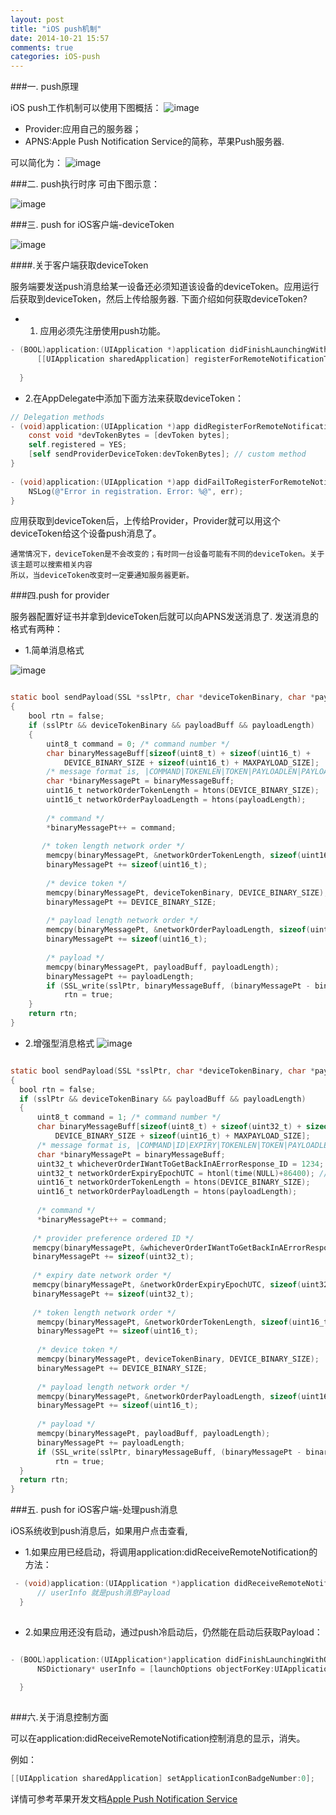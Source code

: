 ```yaml
---
layout: post
title: "iOS push机制"
date: 2014-10-21 15:57
comments: true
categories: iOS-push
---
```



###一. push原理

iOS push工作机制可以使用下图概括：
![image](/images/post/2014-10-21-ios-push-ji-zhi/apple_push_overview.png)

* Provider:应用自己的服务器；
* APNS:Apple Push Notification Service的简称，苹果Push服务器.

可以简化为：
![image](/images/post/2014-10-21-ios-push-ji-zhi/apple_push_flow_diagram.jpg)


###二. push执行时序
可由下图示意：

![image](/images/post/2014-10-21-ios-push-ji-zhi/apple_push_timing_diagram.jpg)


###三. push for iOS客户端-deviceToken

![image](/images/post/2014-10-21-ios-push-ji-zhi/apple_push_flow_diagram_for_client.jpg)


####.关于客户端获取deviceToken

   服务端要发送push消息给某一设备还必须知道该设备的deviceToken。应用运行后获取到deviceToken，然后上传给服务器.
   下面介绍如何获取deviceToken?

* 1. 应用必须先注册使用push功能。

``` objective-c
- (BOOL)application:(UIApplication *)application didFinishLaunchingWithOptions:(NSDictionary *)launchOptions {
      [[UIApplication sharedApplication] registerForRemoteNotificationTypes:(UIRemoteNotificationTypeAlert | UIRemoteNotificationTypeSound | UIRemoteNotificationTypeBadge)];
    
  }

``` 

* 2.在AppDelegate中添加下面方法来获取deviceToken：

``` objective-c
// Delegation methods
- (void)application:(UIApplication *)app didRegisterForRemoteNotificationsWithDeviceToken:(NSData *)devToken {
    const void *devTokenBytes = [devToken bytes];
    self.registered = YES;
    [self sendProviderDeviceToken:devTokenBytes]; // custom method
}
 
- (void)application:(UIApplication *)app didFailToRegisterForRemoteNotificationsWithError:(NSError *)err {
    NSLog(@"Error in registration. Error: %@", err);
}

```

应用获取到deviceToken后，上传给Provider，Provider就可以用这个deviceToken给这个设备push消息了。

    通常情况下，deviceToken是不会改变的；有时同一台设备可能有不同的deviceToken。关于该主题可以搜索相关内容
    所以，当deviceToken改变时一定要通知服务器更新。
    
###四.push for provider

服务器配置好证书并拿到deviceToken后就可以向APNS发送消息了. 发送消息的格式有两种：

* 1.简单消息格式

![image](/images/post/2014-10-21-ios-push-ji-zhi/apple_push_payload_simple.png)

``` objective-c

static bool sendPayload(SSL *sslPtr, char *deviceTokenBinary, char *payloadBuff, size_t payloadLength)
{
    bool rtn = false;
    if (sslPtr && deviceTokenBinary && payloadBuff && payloadLength)
    {
        uint8_t command = 0; /* command number */
        char binaryMessageBuff[sizeof(uint8_t) + sizeof(uint16_t) +
            DEVICE_BINARY_SIZE + sizeof(uint16_t) + MAXPAYLOAD_SIZE];
        /* message format is, |COMMAND|TOKENLEN|TOKEN|PAYLOADLEN|PAYLOAD| */
        char *binaryMessagePt = binaryMessageBuff;
        uint16_t networkOrderTokenLength = htons(DEVICE_BINARY_SIZE);
        uint16_t networkOrderPayloadLength = htons(payloadLength);
 
        /* command */
        *binaryMessagePt++ = command;
 
       /* token length network order */
        memcpy(binaryMessagePt, &networkOrderTokenLength, sizeof(uint16_t));
        binaryMessagePt += sizeof(uint16_t);
 
        /* device token */
        memcpy(binaryMessagePt, deviceTokenBinary, DEVICE_BINARY_SIZE);
        binaryMessagePt += DEVICE_BINARY_SIZE;
 
        /* payload length network order */
        memcpy(binaryMessagePt, &networkOrderPayloadLength, sizeof(uint16_t));
        binaryMessagePt += sizeof(uint16_t);
 
        /* payload */
        memcpy(binaryMessagePt, payloadBuff, payloadLength);
        binaryMessagePt += payloadLength;
        if (SSL_write(sslPtr, binaryMessageBuff, (binaryMessagePt - binaryMessageBuff)) > 0)
            rtn = true;
    }
    return rtn;
}

```


* 2.增强型消息格式
![image](/images/post/2014-10-21-ios-push-ji-zhi/apple_push_payload_Enhanced.png)

``` objective-c

static bool sendPayload(SSL *sslPtr, char *deviceTokenBinary, char *payloadBuff, size_t payloadLength)
{
  bool rtn = false;
  if (sslPtr && deviceTokenBinary && payloadBuff && payloadLength)
  {
      uint8_t command = 1; /* command number */
      char binaryMessageBuff[sizeof(uint8_t) + sizeof(uint32_t) + sizeof(uint32_t) + sizeof(uint16_t) +
          DEVICE_BINARY_SIZE + sizeof(uint16_t) + MAXPAYLOAD_SIZE];
      /* message format is, |COMMAND|ID|EXPIRY|TOKENLEN|TOKEN|PAYLOADLEN|PAYLOAD| */
      char *binaryMessagePt = binaryMessageBuff;
      uint32_t whicheverOrderIWantToGetBackInAErrorResponse_ID = 1234;
      uint32_t networkOrderExpiryEpochUTC = htonl(time(NULL)+86400); // expire message if not delivered in 1 day
      uint16_t networkOrderTokenLength = htons(DEVICE_BINARY_SIZE);
      uint16_t networkOrderPayloadLength = htons(payloadLength);
 
      /* command */
      *binaryMessagePt++ = command;
 
     /* provider preference ordered ID */
     memcpy(binaryMessagePt, &whicheverOrderIWantToGetBackInAErrorResponse_ID, sizeof(uint32_t));
     binaryMessagePt += sizeof(uint32_t);
 
     /* expiry date network order */
     memcpy(binaryMessagePt, &networkOrderExpiryEpochUTC, sizeof(uint32_t));
     binaryMessagePt += sizeof(uint32_t);
 
     /* token length network order */
      memcpy(binaryMessagePt, &networkOrderTokenLength, sizeof(uint16_t));
      binaryMessagePt += sizeof(uint16_t);
 
      /* device token */
      memcpy(binaryMessagePt, deviceTokenBinary, DEVICE_BINARY_SIZE);
      binaryMessagePt += DEVICE_BINARY_SIZE;
 
      /* payload length network order */
      memcpy(binaryMessagePt, &networkOrderPayloadLength, sizeof(uint16_t));
      binaryMessagePt += sizeof(uint16_t);
 
      /* payload */
      memcpy(binaryMessagePt, payloadBuff, payloadLength);
      binaryMessagePt += payloadLength;
      if (SSL_write(sslPtr, binaryMessageBuff, (binaryMessagePt - binaryMessageBuff)) > 0)
          rtn = true;
  }
  return rtn;
}

```


###五. push for iOS客户端-处理push消息

iOS系统收到push消息后，如果用户点击查看,

* 1.如果应用已经启动，将调用application:didReceiveRemoteNotification的方法：

``` objective-c
 - (void)application:(UIApplication *)application didReceiveRemoteNotification:(NSDictionary *)userInfo {
      // userInfo 就是push消息Payload
  }
  

```
  
* 2.如果应用还没有启动，通过push冷启动后，仍然能在启动后获取Payload：

``` objective-c

- (BOOL)application:(UIApplication*)application didFinishLaunchingWithOptions:(NSDictionary*)launchOptions {
      NSDictionary* userInfo = [launchOptions objectForKey:UIApplicationLaunchOptionsRemoteNotificationKey];
    
  }
  
```
 
###六.关于消息控制方面
  
  可以在application:didReceiveRemoteNotification控制消息的显示，消失。

例如：

``` objective-c
[[UIApplication sharedApplication] setApplicationIconBadgeNumber:0]; 

```

详情可参考苹果开发文档[Apple Push Notification Service](https://developer.apple.com/library/ios/documentation/NetworkingInternet/Conceptual/RemoteNotificationsPG/Chapters/ApplePushService.html#//apple_ref/doc/uid/TP40008194-CH100-SW5)

  
  







